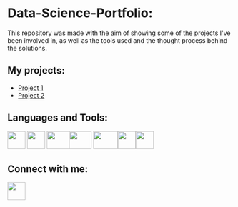 # Data-Science-Portfolio:
This repository was made with the aim of showing some of the projects I've been involved in, as well as the tools used and the thought process behind the solutions.

## My projects:

- [Project 1](https://github.com/pcerejeira/Data-Scientist-Portfolio/tree/main/Proj%201)
- [Project 2](https://github.com/pcerejeira/Data-Scientist-Portfolio/tree/main/Proj%202)

## Languages and Tools:

<img src="https://cdn-icons-png.flaticon.com/512/5968/5968350.png" width="40" height="40"> <img src="https://cdn-icons-png.flaticon.com/512/2772/2772165.png" width="40" height="40"> <img src="https://upload.wikimedia.org/wikipedia/commons/thumb/b/b5/DBeaver_logo.svg/2048px-DBeaver_logo.svg.png" width="50" height="40"><img src="https://zappysys.com/blog/wp-content/uploads/2018/06/tableau-integration-logo.png" width="50" height="40"> <img src="https://www.docker.com/wp-content/uploads/2022/05/Docker_Temporary_Image_Google_Blue_1080x1080_v1.png" width="55" height="40"><img src="https://upload.wikimedia.org/wikipedia/commons/thumb/1/18/ISO_C%2B%2B_Logo.svg/1822px-ISO_C%2B%2B_Logo.svg.png" width="40" height="40"><img src="https://cdn.icon-icons.com/icons2/2415/PNG/512/react_original_wordmark_logo_icon_146375.png" width="40" height="40">

## Connect with me:

[<img src="https://cdn-icons-png.flaticon.com/512/174/174857.png" width="40" height="40">](https://www.linkedin.com/in/pedrocerejeira/)
